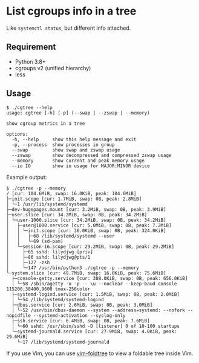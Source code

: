 List cgroups info in a tree
====

Like `systemctl status`, but different info attached.

Requirement
----

* Python 3.8+
* cgroups v2 (unified hierarchy)
* less

Usage
----

```
$ ./cgtree --help
usage: cgtree [-h] [-p] (--swap | --zswap | --memory)

show cgroup metrics in a tree

options:
  -h, --help     show this help message and exit
  -p, --process  show processes in group
  --swap         show swap and zswap usage
  --zswap        show decompressed and compressed zswap usage
  --memory       show current and peak memory usage
  --io IO        show io usage for MAJOR:MINOR device
```

Example output:

```
$ ./cgtree -p --memory
/ [cur: 104.6MiB, swap: 16.0KiB, peak: 104.6MiB]
├─init.scope [cur: 1.7MiB, swap: 0B, peak: 2.8MiB]
│ └─1 /usr/lib/systemd/systemd
├─dev-hugepages.mount [cur: 3.2MiB, swap: 0B, peak: 3.9MiB]
├─user.slice [cur: 34.2MiB, swap: 0B, peak: 34.2MiB]
│ └─user-1000.slice [cur: 34.2MiB, swap: 0B, peak: 34.2MiB]
│   ├─user@1000.service [cur: 5.0MiB, swap: 0B, peak: 7.2MiB]
│   │ └─init.scope [cur: 36.0KiB, swap: 0B, peak: 324.0KiB]
│   │   ├─68 /lib/systemd/systemd --user
│   │   └─69 (sd-pam)
│   └─session-16.scope [cur: 29.2MiB, swap: 0B, peak: 29.2MiB]
│     ├─65 sshd: lilydjwg [priv]
│     ├─86 sshd: lilydjwg@pts/1
│     ├─127 -zsh
│     └─147 /usr/bin/python3 ./cgtree -p --memory
└─system.slice [cur: 49.7MiB, swap: 16.0KiB, peak: 75.6MiB]
  ├─console-getty.service [cur: 308.0KiB, swap: 0B, peak: 656.0KiB]
  │ └─58 /sbin/agetty -o -p -- \u --noclear --keep-baud console 115200,38400,9600 tmux-256color
  ├─systemd-logind.service [cur: 1.5MiB, swap: 0B, peak: 2.0MiB]
  │ └─54 /lib/systemd/systemd-logind
  ├─dbus.service [cur: 2.6MiB, swap: 0B, peak: 3.0MiB]
  │ └─52 /usr/bin/dbus-daemon --system --address=systemd: --nofork --nopidfile --systemd-activation --syslog-only
  ├─ssh.service [cur: 6.4MiB, swap: 0B, peak: 7.6MiB]
  │ └─60 sshd: /usr/sbin/sshd -D [listener] 0 of 10-100 startups
  └─systemd-journald.service [cur: 27.9MiB, swap: 4.0KiB, peak: 29.6MiB]
    └─17 /lib/systemd/systemd-journald
```

If you use Vim, you can use [vim-foldtree](https://github.com/lilydjwg/vim-foldtree) to view a foldable tree inside Vim.
